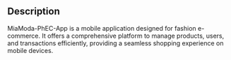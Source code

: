 ## Description 
MiaModa-PhEC-App is a mobile application designed for fashion e-commerce.
It offers a comprehensive platform to manage products, users, and transactions efficiently, providing a seamless shopping experience on mobile devices.
 
 
